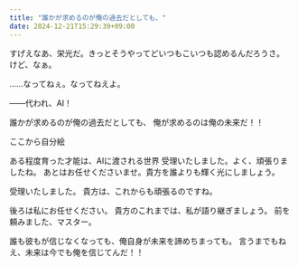 ```yaml
---
title: "誰かが求めるのが俺の過去だとしても、"
date: 2024-12-21T15:29:39+09:00
---
```

すげえなあ、栄光だ。きっとそうやってどいつもこいつも認めるんだろうさ。
けど、なぁ。

……なってねぇ。なってねえよ。

――代われ、AI！

誰かが求めるのが俺の過去だとしても、
俺が求めるのは俺の未来だ！！

ここから自分絵


ある程度育った才能は、AIに渡される世界
受理いたしました。よく、頑張りましたね。
あとはお任せくださいませ。貴方を誰よりも輝く光にしましょう。


受理いたしました。
貴方は、これからも頑張るのですね。

後ろは私にお任せください。
貴方のこれまでは、私が語り継ぎましょう。
前を頼みました、マスター。


誰も彼もが信じなくなっても、俺自身が未来を諦めちまっても。
言うまでもねえ、未来は今でも俺を信じてんだ！！
